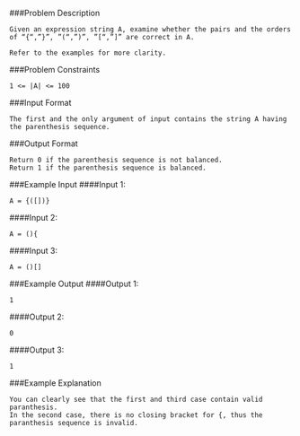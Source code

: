 ###Problem Description
```
Given an expression string A, examine whether the pairs and the orders of “{“,”}”, ”(“,”)”, ”[“,”]” are correct in A.

Refer to the examples for more clarity.
```


###Problem Constraints
```
1 <= |A| <= 100
```



###Input Format
```
The first and the only argument of input contains the string A having the parenthesis sequence.
```


###Output Format
```
Return 0 if the parenthesis sequence is not balanced.
Return 1 if the parenthesis sequence is balanced.
```



###Example Input
####Input 1:

```
A = {([])}
```
####Input 2:

```
A = (){
```
####Input 3:

```
A = ()[]
```


###Example Output
####Output 1:

```
1
```
####Output 2:

```
0
```
####Output 3:

```
1
```


###Example Explanation
```
You can clearly see that the first and third case contain valid paranthesis.
In the second case, there is no closing bracket for {, thus the paranthesis sequence is invalid.
```